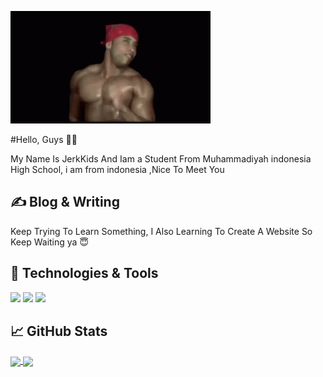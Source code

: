 
[![Header](https://raw.githubusercontent.com/JerkKids/JerkKids/master/milos.gif "Header")](https://github.com/JerkKids)

#Hello, Guys 👋😁

My Name Is JerkKids And Iam a Student From Muhammadiyah indonesia High School, i am from indonesia ,Nice To Meet You

## &#x270d; Blog & Writing

Keep Trying To Learn Something, I Also Learning To Create A Website So Keep Waiting ya 😇

## 🔧 Technologies & Tools

![](https://img.shields.io/badge/Shell-Bash-informational?style=flat&logo=gnu-bash&logoColor=white&color=2bbc8a)
![](https://img.shields.io/badge/Code-Python-informational?style=flat&logo=python&logoColor=white&color=2bbc8a)
![](https://img.shields.io/badge/OS-Linux-informational?style=flat&logo=linux&logoColor=white&color=2bbc8a)

## &#x1f4c8; GitHub Stats

<a href="https://github.com/JerkKids/JerkKids">
  <img align="center" src="https://github-readme-stats.vercel.app/api/top-langs/?username=JerkKids&hide=java,html,tex&title_color=ffffff&text_color=c9cacc&icon_color=2bbc8a&>
</a>
<a href="https://github.com/JerkKids/JerkKids">
  <img align="center" src="https://github-readme-stats.vercel.app/api?username=JerkKids&show_icons=true&line_height=27&count_private=true&title_color=ffffff&text_color=c9cac>
</a>

<a href="https://github.com/JerkKids/insta-crack">
  <img align="center" src="https://github-readme-stats.vercel.app/api/pin/?username=JerkKids&repo=python-project-blueprint&title_color=ffffff&text_color=c9cacc&icon_color=2b>
</a>


<!-- links to social media icons -->

<!-- icons with padding -->

[1.1]: http://i.imgur.com/tXSoThF.png (twitter icon with padding)
[2.1]: http://i.imgur.com/0o48UoR.png (github icon with padding)

<!-- icons without padding -->

[1.2]: http://i.imgur.com/wWzX9uB.png (twitter icon without padding)
[2.2]: http://i.imgur.com/9I6NRUm.png (github icon without padding)
[3.2]: https://raw.githubusercontent.com/JerkKids/JerkKids/master/milos.gif (LinkedIn icon without padding)


<!-- links to your social media accounts -->

[1]: https://twitter.com/JerkKids
[2]: https://github.com/JerkKids

